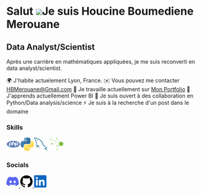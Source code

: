 Salut ![](https://user-images.githubusercontent.com/18350557/176309783-0785949b-9127-417c-8b55-ab5a4333674e.gif)Je suis Houcine Boumediene Merouane
===================================================================================================================================================

Data Analyst/Scientist
----------------------

Après une carrière en mathématiques appliquées, je me suis reconverti en data analyst/scientist.

🌍  J'habite actuelement Lyon, France.
✉️  Vous pouvez me contacter [HBMerouane@Gmail.com](mailto:HBMerouane@Gmail.com)
🚀  Je travaille actuellement sur [Mon Portfolio](http://github.com/elho2007)
🧠  J'apprends actuellement Power BI
🤝  Je suis ouvert à des collaboration en Python/Data analysis/science
⚡  Je suis à la recherche d'un post dans le domaine

### Skills 
<p align="left">
<a href="https://www.php.net/" target="_blank" rel="noreferrer"><img src="img/php-colored.svg" width="36" height="36" alt="PHP" /></a><a href="https://www.python.org/" target="_blank" rel="noreferrer"><img src="img/python-colored.svg" width="36" height="36" alt="Python" /></a><a href="https://www.mysql.com/" target="_blank" rel="noreferrer"><img src="img/mysql-colored.svg" width="36" height="36" alt="MySQL" /></a>
  <a href="https://www.talend.com/" target="_blank" rel="noreferrer"><img src="img/talend-colored.png" width="36" height="36" alt="Talend" /></a>
</p>
                    

### Socials
                  
<p align="left"> <a href="https://discord.com/users/elho111" target="_blank" rel="noreferrer"> <picture> <source media="(prefers-color-scheme: dark)" srcset="undefined" /> <source media="(prefers-color-scheme: light)" srcset="socials/discord.svg" /> <img src="socials/discord.svg" width="32" height="32" /> </picture> </a> <a href="https://www.github.com/elho2007" target="_blank" rel="noreferrer"> <picture> <source media="(prefers-color-scheme: dark)" srcset="socials/github-dark.svg" /> <source media="(prefers-color-scheme: light)" srcset="socials/github.svg" /> <img src="socials/github.svg" width="32" height="32" /> </picture> </a> <a href="https://www.linkedin.com/in/houcine-boumediene-merouane" target="_blank" rel="noreferrer"> <picture> <source media="(prefers-color-scheme: dark)" srcset="socials/linkedin-dark.svg" /> <source media="(prefers-color-scheme: light)" srcset="socials/linkedin.svg" /> <img src="socials/linkedin.svg" width="32" height="32" /> </picture> </a></p>
